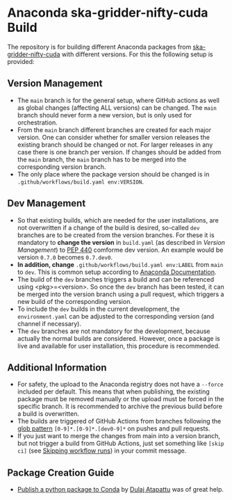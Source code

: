 Anaconda ska-gridder-nifty-cuda Build
===========================================================

The repository is for building different Anaconda packages from [ska-gridder-nifty-cuda](https://gitlab.com/ska-telescope/sdp/ska-gridder-nifty-cuda/-/tree/sim-874-python-wrapper) with different versions. For this the following setup is provided:

## Version Management
- The `main` branch is for the general setup, where GitHub actions as well as global changes (affecting ALL versions) can be changed. The `main` branch should never form a new version, but is only used for orchestration.
- From the `main` branch different branches are created for each major version. One can consider whether for smaller version releases the existing branch should be changed or not. For larger releases in any case there is one branch per version. If changes should be added from the `main` branch, the `main` branch has to be merged into the corresponding version branch.
- The only place where the package version should be changed is in `.github/workflows/build.yaml env:VERSION`.
 
## Dev Management
- So that existing builds, which are needed for the user installations, are not overwritten if a change of the build is desired, so-called `dev` branches are to be created from the version branches. For these it is mandatory to **change the version** in `build.yaml` (as described in *Version Management*) to [PEP 440](https://peps.python.org/pep-0440/) comforme dev version. An example would be version `0.7.0` becomes `0.7.dev0`.
- **In addition, change** `.github/workflows/build.yaml env:LABEL` from `main` to `dev`. This is common setup according to [Anaconda Documentation](https://docs.anaconda.com/anacondaorg/user-guide/tutorials/).
- The build of the `dev` branches triggers a build and can be referenced using \<pkg>=\<version>. So once the `dev` branch has been tested, it can be merged into the version branch using a pull request, which triggers a new build of the corresponding version.
- To include the `dev` builds in the current development, the `environment.yaml` can be adjusted to the corresponding version (and channel if necessary).
- The `dev` branches are not mandatory for the development, because actually the normal builds are considered. However, once a package is live and available for user installation, this procedure is recommended.

## Additional Information

- For safety, the upload to the Anaconda registry does not have a `--force` included per default. This means that when publishing, the existing package must be removed manually or the upload must be forced in the specific branch. It is recommended to archive the previous build before a build is overwritten.
- The builds are triggered of GitHub Actions from branches following the [glob pattern](https://docs.github.com/en/actions/using-workflows/workflow-syntax-for-github-actions#filter-pattern-cheat-sheet) `[0-9]*.[0-9]*.[dev0-9]*` on pushes and pull requests.
- If you just want to merge the changes from main into a version branch, but not trigger a build from GitHub Actions, just set something like `[skip ci]` (see [Skipping workflow runs](https://docs.github.com/en/actions/managing-workflow-runs/skipping-workflow-runs)) in your commit message.

## Package Creation Guide
- [Publish a python package to Conda](https://medium.com/analytics-vidhya/publish-a-python-package-to-conda-b352eb0bcb2e) by [Dulaj Atapattu](https://dulajra.medium.com/) was of great help.